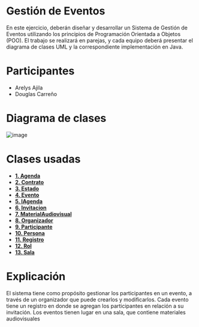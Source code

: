 # Gestión de Eventos
En este ejercicio, deberán diseñar y desarrollar un Sistema de Gestión de Eventos utilizando los principios de Programación Orientada a Objetos (POO). El trabajo se realizará en parejas, y cada equipo deberá presentar el diagrama de clases UML y la correspondiente implementación en Java.

# Participantes
- Arelys Ajila
- Douglas Carreño

# Diagrama de clases
![image](https://github.com/user-attachments/assets/3e60489c-d291-405b-ab84-39ec0cde0231)


# Clases usadas
- **[1. Agenda]()**
- **[2. Contrato]()**
- **[3. Estado]()**
- **[4. Evento]()**
- **[5. IAgenda]()**
- **[6. Invitacion]()**
- **[7. MaterialAudiovisual]()**
- **[8. Organizador]()**
- **[9. Participante]()**
- **[10. Persona]()**
- **[11. Registro]()**
- **[12. Rol]()**
- **[13. Sala]()**



# Explicación
El sistema tiene como propósito gestionar los participantes en un evento, a través de un organizador que puede crearlos y modificarlos. Cada evento tiene un registro en donde se agregan los participantes en relación a su invitación. Los eventos tienen lugar en una sala, que contiene materiales audiovisuales
